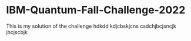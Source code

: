 # IBM-Quantum-Fall-Challenge-2022
This is my solution of the challenge 
hdkdd kdjcbskjcns
csdchjbcjsncjk  jhcjscbjk

